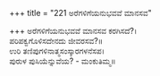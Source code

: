 +++
title = "221 ಅರೆಗಳಿಗೆಯನುಭವವೆ ಮಾನಸವ"

+++
ಅರೆಗಳಿಗೆಯನುಭವವೆ ಮಾನಸವ ಕರಗಿಸದೆ?।  
ಪರಿಪಕ್ವಗೊಳಿಸದೇನದು ಜೀವರಸವ?॥  
ಉರಿ ತಣಿಪುಗಳಿನಾತ್ಮಸಂಸ್ಕಾರಗಳನೆಸಪ।  
ಪುರುಳ ಪುಸಿಯೆನ್ನುವೆಯ? - ಮಂಕುತಿಮ್ಮ॥  

